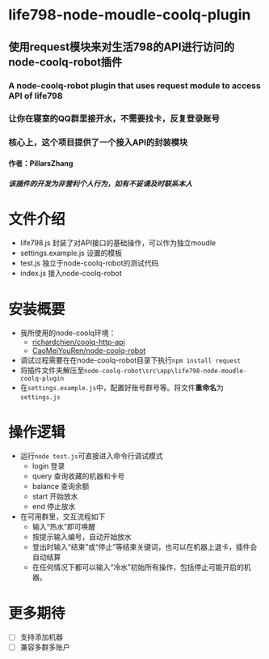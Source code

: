 # life798-node-moudle-coolq-plugin
## **使用request模块来对生活798的API进行访问的node-coolq-robot插件**
### **A node-coolq-robot plugin that uses request module to access API of life798**
### **让你在寝室的QQ群里接开水，不需要找卡，反复登录账号**
### **核心上，这个项目提供了一个接入API的封装模块**
#### 作者：PillarsZhang
#### *该插件的开发为非营利个人行为，如有不妥请及时联系本人*

# 文件介绍
  - life798.js 封装了对API接口的基础操作，可以作为独立moudle
  - settings.example.js 设置的模板
  - test.js 独立于node-coolq-robot的测试代码
  - index.js 接入node-coolq-robot

# 安装概要
  - 我所使用的node-coolq环境：
    - [richardchien/coolq-http-api](https://github.com/richardchien/coolq-http-api)
    - [CaoMeiYouRen/node-coolq-robot](https://github.com/CaoMeiYouRen/node-coolq-robot)
  - 调试过程需要在在node-coolq-robot目录下执行`npm install request`
  - 将插件文件夹解压至`node-coolq-robot\src\app\life798-node-moudle-coolq-plugin`
  - 在`settings.example.js`中，配置好账号群号等。将文件**重命名**为`settings.js`

# 操作逻辑
  - 运行`node test.js`可直接进入命令行调试模式
    - login 登录
    - query 查询收藏的机器和卡号
    - balance 查询余额
    - start 开始放水
    - end 停止放水
  - 在可用群里，交互流程如下
    - 输入“热水”即可唤醒
    - 按提示输入编号，自动开始放水
    - 登出时输入“结束”或“停止”等结束关键词，也可以在机器上退卡，插件会自动结算
    - 在任何情况下都可以输入“冷水”初始所有操作，包括停止可能开启的机器。
# 更多期待
  - [ ] 支持添加机器
  - [ ] 兼容多群多账户